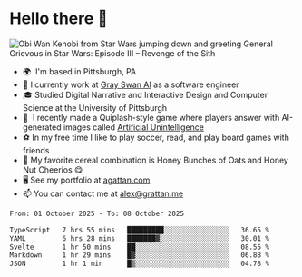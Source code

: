 <!--
**GameDog9988/GameDog9988** is a ✨ _special_ ✨ repository because its `README.md` (this file) appears on your GitHub profile.

Here are some ideas to get you started:

- 🔭 I’m currently working on ...
- 🌱 I’m currently learning ...
- 👯 I’m looking to collaborate on ...
- 🤔 I’m looking for help with ...
- 💬 Ask me about ...
- 📫 How to reach me: ...
- 😄 Pronouns: ...
- ⚡ Fun fact: ...
-->



Hello there 👋
==================================

![Obi Wan Kenobi from Star Wars jumping down and greeting General Grievous in Star Wars: Episode III – Revenge of the Sith](https://github.com/agrattan0820/agrattan0820/assets/51346343/689e56eb-29be-46a5-a079-28ea727b5f7e)


- 🌍  I'm based in Pittsburgh, PA
- 🦢  I currently work at [Gray Swan AI](https://www.grayswan.ai) as a software engineer
- 🎓  Studied Digital Narrative and Interactive Design and Computer Science at the University of Pittsburgh
- 👾  I recently made a Quiplash-style game where players answer with AI-generated images called [Artificial Unintelligence](https://github.com/agrattan0820/artificial-unintelligence)
- ⚽  In my free time I like to play soccer, read, and play board games with friends
- 🥣  My favorite cereal combination is Honey Bunches of Oats and Honey Nut Cheerios 😋
- 🖥️  See my portfolio at [agattan.com](http://agrattan.com/)
- 📫  You can contact me at [alex@grattan.me](mailto:alex@grattan.me)

<!--START_SECTION:waka-->

```txt
From: 01 October 2025 - To: 08 October 2025

TypeScript   7 hrs 55 mins   █████████░░░░░░░░░░░░░░░░   36.65 %
YAML         6 hrs 28 mins   ███████▓░░░░░░░░░░░░░░░░░   30.01 %
Svelte       1 hr 50 mins    ██░░░░░░░░░░░░░░░░░░░░░░░   08.55 %
Markdown     1 hr 29 mins    █▓░░░░░░░░░░░░░░░░░░░░░░░   06.88 %
JSON         1 hr 1 min      █▒░░░░░░░░░░░░░░░░░░░░░░░   04.78 %
```

<!--END_SECTION:waka-->
